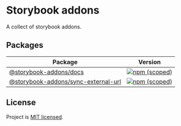# Storybook addons

A collect of storybook addons.

## Packages

| Package                                                                                                                    | Version                                                                                                                                                    |
| -------------------------------------------------------------------------------------------------------------------------- | ---------------------------------------------------------------------------------------------------------------------------------------------------------- |
| [@storybook-addons/docs](https://github.com/yarastqt/storybook-addons/tree/master/packages/docs)                           | [![npm (scoped)](https://img.shields.io/npm/v/@storybook-addons/docs.svg)](https://www.npmjs.com/package/@storybook-addons/docs)                           |
| [@storybook-addons/sync-external-url](https://github.com/yarastqt/storybook-addons/tree/master/packages/sync-external-url) | [![npm (scoped)](https://img.shields.io/npm/v/@storybook-addons/sync-external-url.svg)](https://www.npmjs.com/package/@storybook-addons/sync-external-url) |

## License

Project is [MIT licensed](https://github.com/yarastqt/mercury/blob/master/LICENSE.md).
